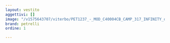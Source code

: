 ```yaml
---
layout: vestito
aggettivi: []
image: "/v1575643707/viterbo/PET1237_-_MOD_C40004CB_CAMP_317_INFINITY_q6bfws.jpg"
brand: petrelli
ordine: 1

---
```


